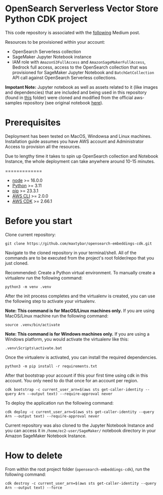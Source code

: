 
# OpenSearch Serverless Vector Store Python CDK project

This code repository is associated with the [following](https://medium.com/@maxtybar/use-amazon-opensearch-serverless-for-rag-184dd12355a0) Medium post.

Resources to be provisioned within your account:

* OpenSearch Serverless collection
* SageMaker Jupyter Notebook instance
* IAM role with ``AmazonS3FullAccess`` and ``AmazonSageMakerFullAccess``, Bedrock full access, access to the OpenSearch collection that was provisioned for SageMaker Jupyter Notebook and ``BatchGetCollection`` API call against OpenSearch Serverless collections.

**Impotant Note:** Jupyter notebook as well as assets related to it (like images and dependencies) that are included and being used in this repository (found in [this](./notebook/) folder) were cloned and modified from the official aws-samples repository (see original notebook [here](https://github.com/aws-samples/amazon-bedrock-workshop/blob/main/03_QuestionAnswering/02_qa_w_rag_claude_opensearch.ipynb)).

# Prerequisites

Deployment has been tested on MacOS, Windowsa and Linux machines. Installation guide assumes you have AWS account and Administrator Access to provision all the resources. 

Due to lengthy time it takes to spin up OpenSearch collection and Notebook Instance, the whole deployment can take anywhere around 10-15 minutes.

=============

* [node](https://docs.npmjs.com/downloading-and-installing-node-js-and-npm) >= 16.0.0
* [Python](https://www.python.org/) >= 3.11
* [pip](https://pypi.org/project/pip/) >= 23.3.1
* [AWS CLI](https://docs.aws.amazon.com/cli/latest/userguide/getting-started-install.html) >= 2.0.0
* [AWS CDK](https://docs.aws.amazon.com/cdk/v2/guide/getting_started.html) >= 2.66.1

# Before you start

Clone current repository:

```
git clone https://github.com/maxtybar/opensearch-embeddings-cdk.git
```

Navigate to the cloned repository in your terminal/shell. All of the commands are to be executed from the project's root folder/repo that you just cloned.

Recommended: Create a Python virtual environment. To manually create a virtualenv run the following command:

```
python3 -m venv .venv
```

After the init process completes and the virtualenv is created, you can use the following
step to activate your virtualenv.

**Note: This command is for MacOS/Linux machines only.** 
If you are using MacOS/Linux machine run the following command:

```
source .venv/bin/activate
```

**Note: This command is for Windows machines only.** 
If you are using a Windows platform, you would activate the virtualenv like this:

```
.venv\Scripts\activate.bat
```

Once the virtualenv is activated, you can install the required dependencies.

```
python3 -m pip install -r requirements.txt
```

After that bootstrap your account if this your first time using cdk in this account. 
You only need to do that once for an account per region.

```
cdk bootstrap -c current_user_arn=$(aws sts get-caller-identity --query Arn --output text) --require-approval never
```

To deploy the application run the following command:

```
cdk deploy -c current_user_arn=$(aws sts get-caller-identity --query Arn --output text) --require-approval never
```

Current repository was also cloned to the Jupyter Notebook Instance and you can access it in ``/home/ec2-user/SageMaker/`` notebook directory in your Amazon SageMaker Notebook Instance.

# How to delete

From within the root project folder (``opensearch-embeddings-cdk``), run the following command:

```
cdk destroy -c current_user_arn=$(aws sts get-caller-identity --query Arn --output text) --force
```